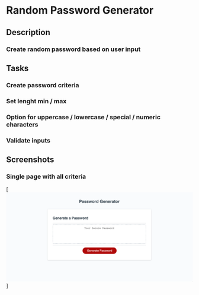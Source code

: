 # Random Password Generator

## Description
### Create random password based on user input

## Tasks
### Create password criteria
### Set lenght min / max
### Option for uppercase / lowercase / special / numeric characters
### Validate inputs

## Screenshots
### Single page with all criteria
[![mainPageScreenshot](./develop/assets/pwgen.png)]